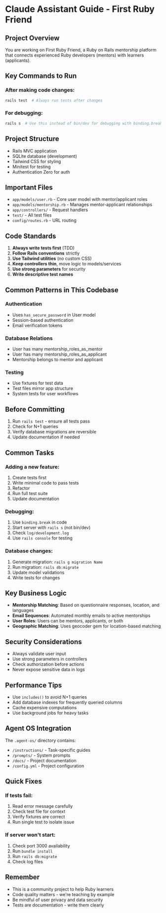 # Claude Assistant Guide - First Ruby Friend

## Project Overview
You are working on First Ruby Friend, a Ruby on Rails mentorship platform that connects experienced Ruby developers (mentors) with learners (applicants).

## Key Commands to Run

### After making code changes:
```bash
rails test  # Always run tests after changes
```

### For debugging:
```bash
rails s  # Use this instead of bin/dev for debugging with binding.break
```

## Project Structure
- Rails MVC application
- SQLite database (development)
- Tailwind CSS for styling
- Minitest for testing
- Authentication Zero for auth

## Important Files
- `app/models/user.rb` - Core user model with mentor/applicant roles
- `app/models/mentorship.rb` - Manages mentor-applicant relationships
- `app/controllers/` - Request handlers
- `test/` - All test files
- `config/routes.rb` - URL routing

## Code Standards
1. **Always write tests first** (TDD)
2. **Follow Rails conventions** strictly
3. **Use Tailwind utilities** (no custom CSS)
4. **Keep controllers thin**, move logic to models/services
5. **Use strong parameters** for security
6. **Write descriptive test names**

## Common Patterns in This Codebase

### Authentication
- Uses `has_secure_password` in User model
- Session-based authentication
- Email verification tokens

### Database Relations
- User has many mentorship_roles_as_mentor
- User has many mentorship_roles_as_applicant
- Mentorship belongs to mentor and applicant

### Testing
- Use fixtures for test data
- Test files mirror app structure
- System tests for user workflows

## Before Committing
1. Run `rails test` - ensure all tests pass
2. Check for N+1 queries
3. Verify database migrations are reversible
4. Update documentation if needed

## Common Tasks

### Adding a new feature:
1. Create tests first
2. Write minimal code to pass tests
3. Refactor
4. Run full test suite
5. Update documentation

### Debugging:
1. Use `binding.break` in code
2. Start server with `rails s` (not bin/dev)
3. Check `log/development.log`
4. Use `rails console` for testing

### Database changes:
1. Generate migration: `rails g migration Name`
2. Run migration: `rails db:migrate`
3. Update model validations
4. Write tests for changes

## Key Business Logic
- **Mentorship Matching**: Based on questionnaire responses, location, and languages
- **Email Sequences**: Automated monthly emails to active mentorships
- **User Roles**: Users can be mentors, applicants, or both
- **Geographic Matching**: Uses geocoder gem for location-based matching

## Security Considerations
- Always validate user input
- Use strong parameters in controllers
- Check authorization before actions
- Never expose sensitive data in logs

## Performance Tips
- Use `includes()` to avoid N+1 queries
- Add database indexes for frequently queried columns
- Cache expensive computations
- Use background jobs for heavy tasks

## Agent OS Integration
The `.agent-os/` directory contains:
- `/instructions/` - Task-specific guides
- `/prompts/` - System prompts
- `/docs/` - Project documentation
- `/config.yml` - Project configuration

## Quick Fixes

### If tests fail:
1. Read error message carefully
2. Check test file for context
3. Verify fixtures are correct
4. Run single test to isolate issue

### If server won't start:
1. Check port 3000 availability
2. Run `bundle install`
3. Run `rails db:migrate`
4. Check log files

## Remember
- This is a community project to help Ruby learners
- Code quality matters - we're teaching by example
- Be mindful of user privacy and data security
- Tests are documentation - write them clearly